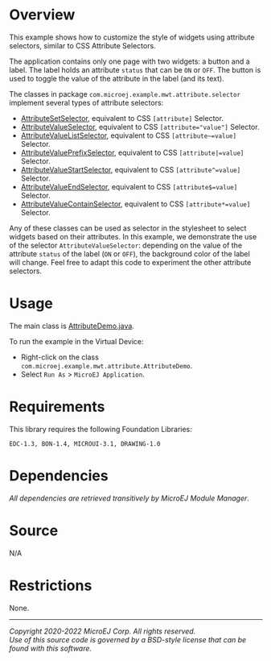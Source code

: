# Overview

This example shows how to customize the style of widgets using attribute selectors, similar to CSS Attribute Selectors.

The application contains only one page with two widgets: a button and a label.
The label holds an attribute `status` that can be `ON` or `OFF`.
The button is used to toggle the value of the attribute in the label (and its text).

The classes in package `com.microej.example.mwt.attribute.selector` implement several types of attribute selectors:
- [AttributeSetSelector](src/main/java/com/microej/example/mwt/attribute/selector/AttributeSetSelector.java), equivalent to CSS `[attribute]` Selector.
- [AttributeValueSelector](src/main/java/com/microej/example/mwt/attribute/selector/AttributeValueSelector.java), equivalent to CSS `[attribute="value"]` Selector.
- [AttributeValueListSelector](src/main/java/com/microej/example/mwt/attribute/selector/AttributeValueListSelector.java), equivalent to CSS `[attribute~=value]` Selector.
- [AttributeValuePrefixSelector](src/main/java/com/microej/example/mwt/attribute/selector/AttributeValuePrefixSelector.java), equivalent to CSS `[attribute|=value]` Selector.
- [AttributeValueStartSelector](src/main/java/com/microej/example/mwt/attribute/selector/AttributeValueStartSelector.java), equivalent to CSS `[attribute^=value]` Selector.
- [AttributeValueEndSelector](src/main/java/com/microej/example/mwt/attribute/selector/AttributeValueEndSelector.java), equivalent to CSS `[attribute$=value]` Selector.
- [AttributeValueContainSelector](src/main/java/com/microej/example/mwt/attribute/selector/AttributeValueContainSelector.java), equivalent to CSS `[attribute*=value]` Selector.


Any of these classes can be used as selector in the stylesheet to select widgets based on their attributes.
In this example, we demonstrate the use of the selector `AttributeValueSelector`: depending on the value of the attribute `status` of the label (`ON` or `OFF`), the background color of the label will change.
Feel free to adapt this code to experiment the other attribute selectors.


# Usage

The main class is [AttributeDemo.java](src/main/java/com/microej/example/mwt/attribute/AttributeDemo.java).

To run the example in the Virtual Device:
- Right-click on the class `com.microej.example.mwt.attribute.AttributeDemo`.
- Select `Run As` > `MicroEJ Application`.


# Requirements

This library requires the following Foundation Libraries:

    EDC-1.3, BON-1.4, MICROUI-3.1, DRAWING-1.0

# Dependencies

_All dependencies are retrieved transitively by MicroEJ Module Manager_.

# Source

N/A

# Restrictions

None.

---  
_Copyright 2020-2022 MicroEJ Corp. All rights reserved._  
_Use of this source code is governed by a BSD-style license that can be found with this software._  
